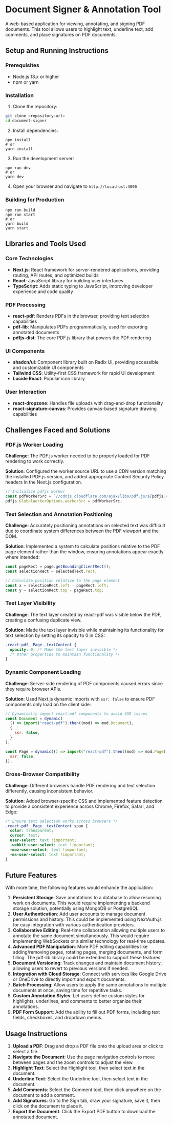 # Document Signer & Annotation Tool

A web-based application for viewing, annotating, and signing PDF documents. This tool allows users to highlight text, underline text, add comments, and place signatures on PDF documents.

## Setup and Running Instructions

### Prerequisites

- Node.js 18.x or higher
- npm or yarn

### Installation

1.  Clone the repository:

```bash
git clone <repository-url>
cd document-signer
```

2. Install dependencies:

```shellscript
npm install
# or
yarn install
```

3. Run the development server:

```shellscript
npm run dev
# or
yarn dev
```

4. Open your browser and navigate to `http://localhost:3000`

### Building for Production

```shellscript
npm run build
npm run start
# or
yarn build
yarn start
```

## Libraries and Tools Used

### Core Technologies

- **Next.js**: React framework for server-rendered applications, providing routing, API routes, and optimized builds
- **React**: JavaScript library for building user interfaces
- **TypeScript**: Adds static typing to JavaScript, improving developer experience and code quality

### PDF Processing

- **react-pdf**: Renders PDFs in the browser, providing text selection capabilities
- **pdf-lib**: Manipulates PDFs programmatically, used for exporting annotated documents
- **pdfjs-dist**: The core PDF.js library that powers the PDF rendering

### UI Components

- **shadcn/ui**: Component library built on Radix UI, providing accessible and customizable UI components
- **Tailwind CSS**: Utility-first CSS framework for rapid UI development
- **Lucide React**: Popular icon library

### User Interaction

- **react-dropzone**: Handles file uploads with drag-and-drop functionality
- **react-signature-canvas**: Provides canvas-based signature drawing capabilities

## Challenges Faced and Solutions

### PDF.js Worker Loading

**Challenge**: The PDF.js worker needed to be properly loaded for PDF rendering to work correctly.

**Solution**: Configured the worker source URL to use a CDN version matching the installed PDF.js version, and added appropriate Content Security Policy headers in the Next.js configuration.

```javascript
// Initialize pdfjs worker
const pdfWorkerSrc = `//cdnjs.cloudflare.com/ajax/libs/pdf.js/${pdfjs.version}/pdf.worker.min.js`;
pdfjs.GlobalWorkerOptions.workerSrc = pdfWorkerSrc;
```

### Text Selection and Annotation Positioning

**Challenge**: Accurately positioning annotations on selected text was difficult due to coordinate system differences between the PDF viewport and the DOM.

**Solution**: Implemented a system to calculate positions relative to the PDF page element rather than the window, ensuring annotations appear exactly where intended:

```javascript
const pageRect = page.getBoundingClientRect();
const selectionRect = selectedText.rect;

// Calculate position relative to the page element
const x = selectionRect.left - pageRect.left;
const y = selectionRect.top - pageRect.top;
```

### Text Layer Visibility

**Challenge**: The text layer created by react-pdf was visible below the PDF, creating a confusing duplicate view.

**Solution**: Made the text layer invisible while maintaining its functionality for text selection by setting its opacity to 0 in CSS:

```css
.react-pdf__Page__textContent {
  opacity: 0; /* Make the text layer invisible */
  /* Other properties to maintain functionality */
}
```

### Dynamic Component Loading

**Challenge**: Server-side rendering of PDF components caused errors since they require browser APIs.

**Solution**: Used Next.js dynamic imports with `ssr: false` to ensure PDF components only load on the client side:

```javascript
// Dynamically import react-pdf components to avoid SSR issues
const Document = dynamic(
  () => import("react-pdf").then((mod) => mod.Document),
  {
    ssr: false,
  }
);

const Page = dynamic(() => import("react-pdf").then((mod) => mod.Page), {
  ssr: false,
});
```

### Cross-Browser Compatibility

**Challenge**: Different browsers handle PDF rendering and text selection differently, causing inconsistent behavior.

**Solution**: Added browser-specific CSS and implemented feature detection to provide a consistent experience across Chrome, Firefox, Safari, and Edge:

```css
/* Ensure text selection works across browsers */
.react-pdf__Page__textContent span {
  color: transparent;
  cursor: text;
  user-select: text !important;
  -webkit-user-select: text !important;
  -moz-user-select: text !important;
  -ms-user-select: text !important;
}
```

## Future Features

With more time, the following features would enhance the application:

1. **Persistent Storage**: Save annotations to a database to allow resuming work on documents. This would require implementing a backend storage solution, potentially using MongoDB or PostgreSQL.
2. **User Authentication**: Add user accounts to manage document permissions and history. This could be implemented using NextAuth.js for easy integration with various authentication providers.
3. **Collaborative Editing**: Real-time collaboration allowing multiple users to annotate the same document simultaneously. This would require implementing WebSockets or a similar technology for real-time updates.
4. **Advanced PDF Manipulation**: More PDF editing capabilities like adding/removing pages, rotating pages, merging documents, and form filling. The pdf-lib library could be extended to support these features.
5. **Document Versioning**: Track changes and maintain document history, allowing users to revert to previous versions if needed.
6. **Integration with Cloud Storage**: Connect with services like Google Drive or OneDrive to directly import and export documents.
7. **Batch Processing**: Allow users to apply the same annotations to multiple documents at once, saving time for repetitive tasks.
8. **Custom Annotation Styles**: Let users define custom styles for highlights, underlines, and comments to better organize their annotations.
9. **PDF Form Support**: Add the ability to fill out PDF forms, including text fields, checkboxes, and dropdown menus.

## Usage Instructions

1. **Upload a PDF**: Drag and drop a PDF file onto the upload area or click to select a file.
2. **Navigate the Document**: Use the page navigation controls to move between pages and the zoom controls to adjust the view.
3. **Highlight Text**: Select the Highlight tool, then select text in the document.
4. **Underline Text**: Select the Underline tool, then select text in the document.
5. **Add Comments**: Select the Comment tool, then click anywhere on the document to add a comment.
6. **Add Signatures**: Go to the Sign tab, draw your signature, save it, then click on the document to place it.
7. **Export the Document**: Click the Export PDF button to download the annotated document.

